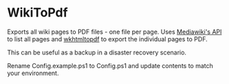 ﻿# WikiToPdf

Exports all wiki pages to PDF files - one file per page. Uses [Mediawiki's API](https://www.mediawiki.org/wiki/API:Main_page) to list all pages and [wkhtmltopdf](https://wkhtmltopdf.org/) to export the individual pages to PDF.

This can be useful as a backup in a disaster recovery scenario.

Rename Config.example.ps1 to Config.ps1 and update contents to match your environment.
